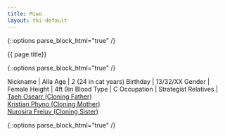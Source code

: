```yaml
---
title: Miwo
layout: tki-default
---
```


{::options parse_block_html="true" /}
<div class="row">
<div class="col-md-3">
<div class="panel panel-default no-padding">
<div class="panel-heading">
{{ page.title}}
</div>
<div class="panel-body">
</div>
<div class="panel-body">

{::options parse_block_html="true" /}


Nickname | Alla
Age | 2 (24 in cat years)
Birthday | 13/32/XX
Gender | Female
Height | 4ft 9in
Blood Type | C
Occupation | Strategist
Relatives | [Taeh Osearr (Cloning Father)](characters-taeh-osearr.html)<br/>[Kristian Phyno (Cloning Mother)](characters-kristian-phyno.html)<br/>[Nurosira Freluv (Cloning Sister)](characters-nurosira-freluv.html)


</div>
</div>
</div>
<div class="col-md-9">

{::options parse_block_html="true" /}





</div>
</div>
